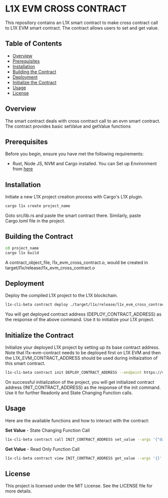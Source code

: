 # L1X EVM CROSS CONTRACT

This repository contains an L1X smart contract to make cross contract call to L1X EVM smart contract. The contract allows users to set and get value.

## Table of Contents

- [Overview](#overview)
- [Prerequisites](#prerequisites)
- [Installation](#installation)
- [Building the Contract](#building-the-contract)
- [Deployment](#deployment)
- [Initialize the Contract](#initialize-the-contract)
- [Usage](#usage)
- [License](#license)

## Overview

The smart contract deals with cross contract call to an evm smart contract. The contract provides basic setValue and getValue functions

## Prerequisites

Before you begin, ensure you have met the following requirements:

- Rust, Node JS, NVM and Cargo installed. You can Set up Environment from [here](https://l1x-sdk.gitbook.io/l1x-developer-interface/v/interface-essentials/l1x-vm-sdk/l1x-native-sdk-for-l1x-vm/set-up-environment)

## Installation

Initiate a new L1X project creation process with Cargo's L1X plugin.
```sh
cargo l1x create project_name
```

Goto src/lib.rs and paste the smart contract there.
Similarly, paste Cargo.toml file in the project.


## Building the Contract
 ```sh
cd project_name
cargo l1x build
```
A contract_object_file, l1x_evm_cross_contract.o, would be created in target/l1x/release/l1x_evm_cross_contract.o

## Deployment

Deploy the compiled L1X project to the L1X blockchain.

```sh
l1x-cli-beta contract deploy ./target/l1x/release/l1x_evm_cross_contract.o --endpoint https://v2-testnet-rpc.l1x.foundation
```
You will get deployed contract address (DEPLOY_CONTRACT_ADDRESS) as the response of the above command. Use it to initialize your L1X project.

## Initialize the Contract

Initialize your deployed L1X project by setting up its base contract address.
Note that l1x-evm-contract needs to be deployed first on L1X EVM and then the L1X_EVM_CONTRACT_ADDRESS should be used during initiaization of this smart contract.

```sh
l1x-cli-beta contract init DEPLOY_CONTRACT_ADDRESS --endpoint https://v2-testnet-rpc.l1x.foundation --fee_limit 100000 --args '{"evm_address":"L1X_EVM_CONTRACT_ADDRESS"}'
```

On successful initialization of the project, you will get initialized contract address (INIT_CONTRACT_ADDRESS) as the response of the init command. Use it for further Readonly and State Changing Function calls.


## Usage

Here are the available functions and how to interact with the contract:

**Set Value** - State Changing Function Call
```sh
l1x-cli-beta contract call INIT_CONTRACT_ADDRESS set_value --args '{"data":"INTEGER_VALUE"}' --endpoint https://v2-testnet-rpc.l1x.foundation --fee_limit 100000

```


**Get Value** - Read Only Function Call
```sh
l1x-cli-beta contract view INIT_CONTRACT_ADDRESS get_value --args '{}' --endpoint https://v2-testnet-rpc.l1x.foundation

```


## License
This project is licensed under the MIT License. See the LICENSE file for more details.

